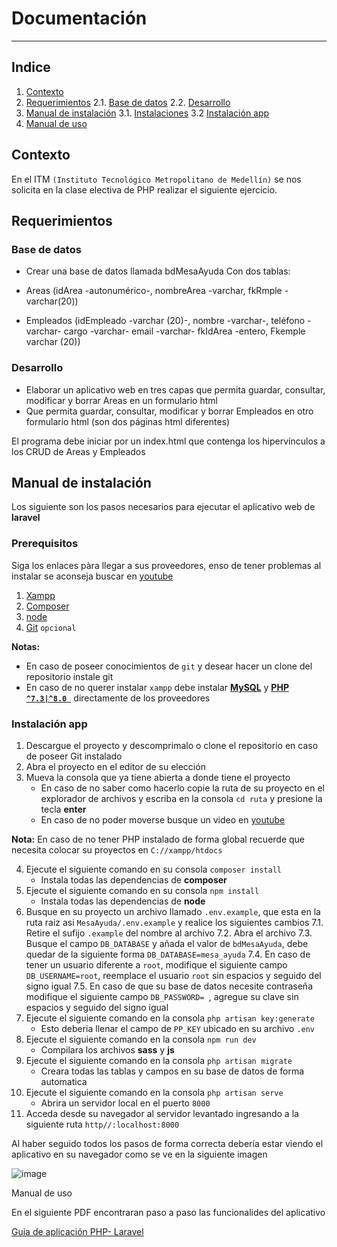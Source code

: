 # Documentación
---
## Indice
1. [Contexto](#contexto)
2. [Requerimientos](#requerimientos)
    2.1. [Base de datos](#BD)
    2.2. [Desarrollo](#desarrollo)
3. [Manual de instalación](#manuali)
    3.1. [Instalaciones](#instalaciones)
    3.2 [Instalación app](#instalacion)
4. [Manual de uso](#manualu)

<div id="contexto">

## Contexto
En el ITM `(Instituto Tecnológico Metropolitano de Medellín)` se nos solicita en la clase electiva de PHP realizar el siguiente ejercicio.
 
<div id="requerimientos">
 
## Requerimientos

<div id="BD">
 
### Base de datos
- Crear una base de datos llamada bdMesaAyuda
Con dos tablas:
 
- Areas (idArea -autonumérico-, nombreArea -varchar, fkRmple -varchar(20))
 
- Empleados (idEmpleado -varchar (20)-, nombre -varchar-, teléfono   -varchar-  cargo -varchar-  email -varchar- fkIdArea -entero, Fkemple varchar (20))
 
 <div id="desarrollo">

### Desarrollo
- Elaborar un aplicativo web en tres capas que permita guardar, consultar, modificar y borrar Areas en un formulario html
- Que permita  guardar, consultar, modificar y borrar Empleados en otro formulario html (son dos páginas html diferentes)
 
El programa debe iniciar por un index.html que contenga los hipervínculos a los CRUD de Areas y Empleados
 
 <div id="manuali">

## Manual de instalación
 
Los siguiente son los pasos necesarios para ejecutar el aplicativo web de **laravel**
 
 <div id="instalaciones">

### Prerequisitos
Siga los enlaces pàra llegar a sus proveedores, enso de tener problemas al instalar se aconseja buscar en [youtube](http://www.youtube.com)
 
1. [Xampp](https://www.apachefriends.org/es/index.html)
2. [Composer](https://getcomposer.org)
3. [node](https://nodejs.org/es/)
4. [Git](https://git-scm.com) `opcional`
 
**Notas:** 
- En caso de poseer conocimientos de `git` y desear hacer un clone del repositorio instale git
- En caso de no querer instalar `xampp` debe instalar **[MySQL](https://www.mysql.com)** y **[PHP `^7.3|^8.0 `](https://www.php.net)** directamente de los proveedores

<div id="instalacion">

### Instalación app
 
1. Descargue el proyecto y descomprimalo o clone el repositorio en caso de poseer Git instalado
2. Abra el proyecto en el editor de su elección
3. Mueva la consola que ya tiene abierta a donde tiene el proyecto
    * En caso de no saber como hacerlo copie la ruta de su proyecto en el explorador de archivos y escriba en la consola `cd ruta` y presione la tecla **enter**
    * En caso de no poder moverse busque un video en [youtube](http://www.youtube.com)
 
**Nota:** En caso de no tener PHP instalado de forma global recuerde que necesita colocar su proyectos en `C://xampp/htdocs`
 
4. Ejecute el siguiente comando en su consola `composer install`
    * Instala todas las dependencias de **composer**
5. Ejecute el siguiente comando en su consola `npm install`
    * Instala todas las dependencias de **node**
7. Busque en su proyecto un archivo llamado `.env.example`, que esta en la ruta raiz asi `MesaAyuda/.env.example` y realice los siguientes cambios
    7.1. Retire el sufijo `.example` del nombre al archivo
    7.2. Abra el archivo
    7.3. Busque el campo `DB_DATABASE` y añada el valor de  `bdMesaAyuda`, debe quedar de la siguiente forma `DB_DATABASE=mesa_ayuda`
    7.4. En caso de tener un usuario diferente a `root`, modifique el siguiente campo `DB_USERNAME=root`, reemplace el usuario `root` sin espacios y seguido del signo igual
    7.5. En caso de que su base de datos necesite contraseña modifique el siguiente campo `DB_PASSWORD= `, agregue su clave sin espacios y seguido del signo igual
8. Ejecute el siguiente comando en la consola `php artisan key:generate`
    * Esto deberia llenar el campo de `PP_KEY` ubicado en su archivo `.env`
9. Ejecute el siguiente comando en la consola `npm run dev`
    * Compilara los archivos **sass** y **js**
10. Ejecute el siguiente comando en la consola `php artisan migrate`
    * Creara todas las tablas y campos en su base de datos de forma automatica
11. Ejecute el siguiente comando en la consola `php artisan serve`
    * Abrira un servidor local en el puerto `8000`
12. Acceda desde su navegador al servidor levantado ingresando a la siguiente ruta `http//:localhost:8000`
 
Al haber seguido todos los pasos de forma correcta debería estar viendo el aplicativo en su navegador como se ve en la siguiente imagen

![image](https://user-images.githubusercontent.com/51238797/116344900-b3577980-a7ac-11eb-8bce-7b819fc9b324.png)

<div id="manualu>

## Manual de uso
En el siguiente PDF encontraran paso a paso las funcionalides del aplicativo

[Guia de aplicación PHP- Laravel](https://github.com/cubitoSempai/mesa-de-ayuda/files/6388981/Guia.de.aplicacion.PHP-.Laravel.docx.pdf)


